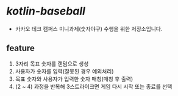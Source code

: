 # *kotlin-baseball*

- 카카오 테크 캠퍼스 미니과제(숫자야구) 수행을 위한 저장소입니다.

## feature
1. 3자리 목표 숫자를 랜덤으로 생성
2. 사용자가 숫자를 입력(잘못된 경우 예외처리)
3. 목표 숫자와 사용자가 입력한 숫자 매칭(매칭 후 출력)
4. (2 ~ 4) 과정을 반복해 3스트라이크면 게임 다시 시작 또는 종료를 선택